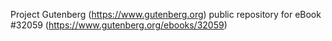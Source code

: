 Project Gutenberg (https://www.gutenberg.org) public repository for eBook #32059 (https://www.gutenberg.org/ebooks/32059)
